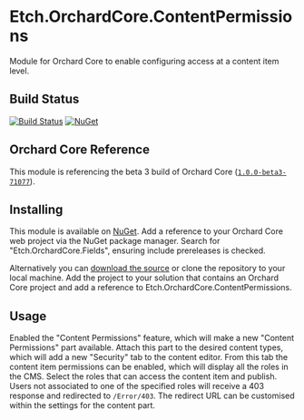 # Etch.OrchardCore.ContentPermissions

Module for Orchard Core to enable configuring access at a content item level.

## Build Status

[![Build Status](https://secure.travis-ci.org/etchuk/Etch.OrchardCore.ContentPermissions.png?branch=feature/beta3)](http://travis-ci.org/etchuk/Etch.OrchardCore.ContentPermissions) [![NuGet](https://img.shields.io/nuget/v/Etch.OrchardCore.ContentPermissions.svg)](https://www.nuget.org/packages/Etch.OrchardCore.ContentPermissions)

## Orchard Core Reference

This module is referencing the beta 3 build of Orchard Core ([`1.0.0-beta3-71077`](https://www.nuget.org/packages/OrchardCore.Module.Targets/1.0.0-beta3-71077)).

## Installing

This module is available on [NuGet](https://www.nuget.org/packages/Etch.OrchardCore.ContentPermissions). Add a reference to your Orchard Core web project via the NuGet package manager. Search for "Etch.OrchardCore.Fields", ensuring include prereleases is checked.

Alternatively you can [download the source](https://github.com/etchuk/Etch.OrchardCore.ContentPermissions/archive/feature/beta3.zip) or clone the repository to your local machine. Add the project to your solution that contains an Orchard Core project and add a reference to Etch.OrchardCore.ContentPermissions.

## Usage

Enabled the "Content Permissions" feature, which will make a new "Content Permissions" part available. Attach this part to the desired content types, which will add a new "Security" tab to the content editor. From this tab the content item permissions can be enabled, which will display all the roles in the CMS. Select the roles that can access the content item and publish. Users not associated to one of the specified roles will receive a 403 response and redirected to `/Error/403`. The redirect URL can be customised within the settings for the content part.